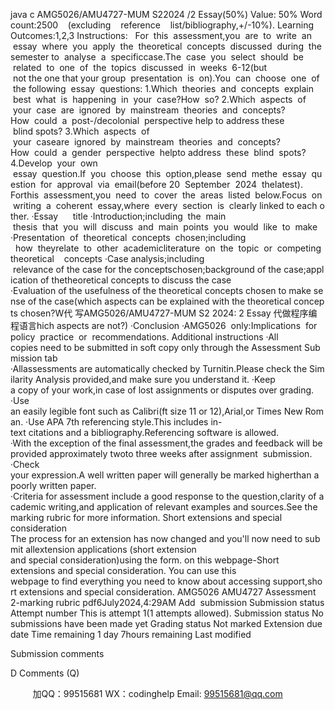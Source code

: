 java c
AMG5026/AMU4727-MUM S22024 /2 Essay(50%) 
Value: 50%
Word count:2500    (excluding    reference    list/bibliography,+/-10%). Learning Outcomes:1,2,3
Instructions:   For  this  assessment,you  are  to  write  an  essay  where  you  apply  the  theoretical  concepts  discussed  during  the
semester to  analyse  a  specificcase.The  case  you  select  should  be  related  to  one  of  the  topics  discussed  in  weeks  6-12(but  not the one that your group  presentation  is  on).You  can  choose  one  of  the following  essay  questions:
1.Which  theories  and  concepts  explain  best  what  is  happening  in  your  case?How  so?
2.Which  aspects  of  your  case  are  ignored  by  mainstream  theories  and  concepts?How  could  a  post-/decolonial  perspective help to address these  blind spots?
3.Which  aspects  of  your  caseare  ignored  by  mainstream  theories  and  concepts?How  could  a  gender  perspective  helpto address  these  blind  spots?
4.Develop  your  own  essay  question.If  you  choose  this  option,please  send  methe  essay  question  for  approval  via  email(before
20  September  2024  thelatest).
Forthis  assessment,you  need  to  cover  the  areas  listed  below.Focus  on  writing  a  coherent  essay,where  every  section  is  clearly linked to each other.
·Essay      title 
·Introduction;including  the  main  thesis  that  you  will  discuss  and  main  points  you  would  like  to  make
·Presentation  of  theoretical  concepts  chosen;including   how  theyrelate  to  other  academicliterature  on  the  topic  or  competing  theoretical    concepts
·Case analysis;including  relevance of the case for the conceptschosen;background of the case;application of thetheoretical concepts to discuss the case
·Evaluation of the usefulness of the theoretical concepts chosen to make sense of the case(which aspects can be explained with the theoretical concepts chosen?W代 写AMG5026/AMU4727-MUM S2 2024: 2 Essay
代做程序编程语言hich aspects are not?)
·Conclusion
·AMG5026  only:Implications  for policy  practice  or  recommendations.
Additional instructions 
·All copies need to be submitted in soft copy only through the Assessment Submission tab
·Allassessments are automatically checked by Turnitin.Please check the Similarity Analysis provided,and make sure you understand it.
·Keep a copy of your work,in case of lost assignments or disputes over grading.
·Use an easily legible font such as Calibri(ft size 11 or 12),Arial,or Times New Roman.
·Use APA 7th referencing style.This includes in-text citations and a bibliography.Referencing software is allowed.
·With the exception of the final assessment,the grades and feedback will be provided approximately twoto three weeks after assignment  submission.
·Check your expression.A well written paper will generally be marked higherthan a poorly written paper.
·Criteria for assessment include a good response to the question,clarity of academic writing,and application of relevant examples and sources.See the marking rubric for more information.
Short extensions and special consideration 
The process for an extension has now changed and you'll now need to submit allextension applications (short extension
and special consideration)using the form. on this webpage-Short extensions and special consideration. You can use this webpage to find everything you need to know about accessing support,short extensions and special consideration.
AMG5026 AMU4727 Assessment 2-marking rubric pdf6July2024,4:29AM Add  submission
Submission status 
Attempt number 
This is attempt 1(1 attempts allowed). 
Submission status 
No submissions have been made yet 
Grading status 
Not marked 
Extension due date 
Time remaining 
1 day 7hours remaining 
Last modified 

Submission comments 

D Comments (Q) 



         
加QQ：99515681  WX：codinghelp  Email: 99515681@qq.com
